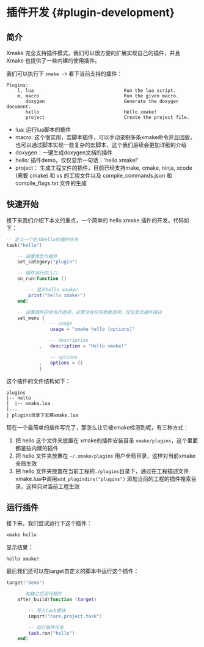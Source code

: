 # 插件开发 {#plugin-development}

## 简介

Xmake 完全支持插件模式，我们可以很方便的扩展实现自己的插件，并且 Xmake 也提供了一些内建的使用插件。

我们可以执行下 `xmake -h` 看下当前支持的插件：

```
Plugins:
    l, lua                                 Run the lua script.
    m, macro                               Run the given macro.
       doxygen                             Generate the doxygen document.
       hello                               Hello xmake!
       project                             Create the project file.
```

* lua: 运行lua脚本的插件
* macro: 这个很实用，宏脚本插件，可以手动录制多条xmake命令并且回放，也可以通过脚本实现一些复杂的宏脚本，这个我们后续会更加详细的介绍
* doxygen：一键生成doxygen文档的插件
* hello: 插件demo，仅仅显示一句话：'hello xmake!'
* project： 生成工程文件的插件，目前已经支持make, cmake, ninja, xcode (需要 cmake) 和 vs 的工程文件以及 compile_commands.json 和 compile_flags.txt 文件的生成

## 快速开始

接下来我们介绍下本文的重点，一个简单的 hello xmake 插件的开发，代码如下：

```lua
-- 定义一个名叫hello的插件任务
task("hello")

    -- 设置类型为插件
    set_category("plugin")

    -- 插件运行的入口
    on_run(function ()

        -- 显示hello xmake!
        print("hello xmake!")
    end)

    -- 设置插件的命令行选项，这里没有任何参数选项，仅仅显示插件描述
    set_menu {
                -- usage
                usage = "xmake hello [options]"

                -- description
            ,   description = "Hello xmake!"

                -- options
            ,   options = {}
            }
```

这个插件的文件结构如下：

```
plugins
|-- hello
|  |-- xmake.lua
|...
| plugins目录下无需xmake.lua
```

现在一个最简单的插件写完了，那怎么让它被xmake检测到呢，有三种方式：

1. 把 hello 这个文件夹放置在 xmake的插件安装目录 `xmake/plugins`，这个里面都是些内建的插件
2. 把 hello 文件夹放置在 `~/.xmake/plugins` 用户全局目录，这样对当前xmake 全局生效
3. 把 hello 文件夹放置在当前工程的`./plugins`目录下，通过在工程描述文件xmake.lua中调用`add_plugindirs("plugins")` 添加当前的工程的插件搜索目录，这样只对当前工程生效

## 运行插件

接下来，我们尝试运行下这个插件：

```sh
xmake hello
```

显示结果：

```
hello xmake!
```

最后我们还可以在target自定义的脚本中运行这个插件：

```lua
target("demo")

    -- 构建之后运行插件
    after_build(function (target)

        -- 导入task模块
        import("core.project.task")

        -- 运行插件任务
        task.run("hello")
    end)
```
